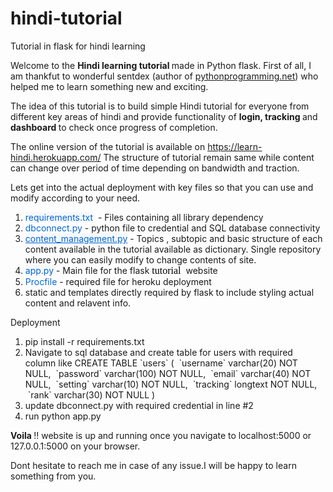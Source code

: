 # hindi-tutorial
Tutorial in flask for hindi learning

<p>Welcome to the <strong>Hindi learning tutorial&nbsp;</strong>made in Python flask. First of all, I am thankfut to wonderful sentdex (author of 
  <a href="//pythonprogramming.net">pythonprogramming.net</a>) who helped me to learn something new and exciting.
</p>
<p>The idea of this tutorial is to build simple Hindi tutorial for everyone from different key areas of hindi and provide functionality of <strong>login, tracking&nbsp;</strong>and <strong>dashboard&nbsp;</strong>to check once progress of completion.</p>
<p>The online version of the tutorial is available on 
  <a href="https://learn-hindi.herokuapp.com/">https://learn-hindi.herokuapp.com/</a> The structure of tutorial remain same while content can change over period of time depending on bandwidth and traction.
</p>
<p>Lets get into the actual deployment with key files so that you can use and modify according to your need.</p>
<ol>
  <li>
    <a class="js-navigation-open" href="https://github.com/banks1502/hindi-tutorial/blob/master/requirements.txt" style="box-sizing: border-box; background-color: rgb(246, 248, 250); color: rgb(3, 102, 214); text-decoration: none; font-family: -apple-system, BlinkMacSystemFont, &quot;Segoe UI&quot;, Helvetica, Arial, sans-serif, &quot;Apple Color Emoji&quot;, &quot;Segoe UI Emoji&quot;; font-size: 14px; font-style: normal; font-variant-ligatures: normal; font-variant-caps: normal; font-weight: 400; letter-spacing: normal; orphans: 2; text-align: start; text-indent: 0px; text-transform: none; white-space: nowrap; widows: 2; word-spacing: 0px; -webkit-text-stroke-width: 0px;" title="requirements.txt">requirements.txt</a>&nbsp; - Files containing all library dependency
  </li>
  <li>
    <a class="js-navigation-open" href="https://github.com/banks1502/hindi-tutorial/blob/master/dbconnect.py" style="box-sizing: border-box; background-color: rgb(255, 255, 255); color: rgb(3, 102, 214); text-decoration: none; font-family: -apple-system, BlinkMacSystemFont, &quot;Segoe UI&quot;, Helvetica, Arial, sans-serif, &quot;Apple Color Emoji&quot;, &quot;Segoe UI Emoji&quot;; font-size: 14px; font-style: normal; font-variant-ligatures: normal; font-variant-caps: normal; font-weight: 400; letter-spacing: normal; orphans: 2; text-align: start; text-indent: 0px; text-transform: none; white-space: nowrap; widows: 2; word-spacing: 0px; -webkit-text-stroke-width: 0px;" title="dbconnect.py">dbconnect.py</a> - python file to credential and SQL database connectivity
  </li>
  <li>
    <a class="js-navigation-open" href="https://github.com/banks1502/hindi-tutorial/blob/master/content_management.py" style="box-sizing: border-box; background-color: rgb(246, 248, 250); color: rgb(3, 102, 214); text-decoration: underline; outline-width: 0px; font-family: -apple-system, BlinkMacSystemFont, &quot;Segoe UI&quot;, Helvetica, Arial, sans-serif, &quot;Apple Color Emoji&quot;, &quot;Segoe UI Emoji&quot;; font-size: 14px; font-style: normal; font-variant-ligatures: normal; font-variant-caps: normal; font-weight: 400; letter-spacing: normal; orphans: 2; text-align: start; text-indent: 0px; text-transform: none; white-space: nowrap; widows: 2; word-spacing: 0px; -webkit-text-stroke-width: 0px;" title="content_management.py">content_management.py</a> - Topics , subtopic and basic structure of each content available in the tutorial available as dictionary. Single repository where you can easily modify to change contents of site.
  </li>
  <li>
    <a class="js-navigation-open" href="https://github.com/banks1502/hindi-tutorial/blob/master/app.py" style="box-sizing: border-box; background-color: rgb(246, 248, 250); color: rgb(3, 102, 214); text-decoration: none; font-family: -apple-system, BlinkMacSystemFont, &quot;Segoe UI&quot;, Helvetica, Arial, sans-serif, &quot;Apple Color Emoji&quot;, &quot;Segoe UI Emoji&quot;; font-size: 14px; font-style: normal; font-variant-ligatures: normal; font-variant-caps: normal; font-weight: 400; letter-spacing: normal; orphans: 2; text-align: start; text-indent: 0px; text-transform: none; white-space: nowrap; widows: 2; word-spacing: 0px; -webkit-text-stroke-width: 0px;" title="app.py">app.py</a> - Main file for the flask <span style="color: rgb(0, 0, 0); font-family: &quot;Times New Roman&quot;; font-size: medium; font-style: normal; font-variant-ligatures: normal; font-variant-caps: normal; font-weight: 400; letter-spacing: normal; orphans: 2; text-align: left; text-indent: 0px; text-transform: none; white-space: normal; widows: 2; word-spacing: 0px; -webkit-text-stroke-width: 0px; text-decoration-style: initial; text-decoration-color: initial; display: inline !important; float: none;">tutorial&nbsp;</span> website</li>
  <li>
    <a class="js-navigation-open" href="https://github.com/banks1502/hindi-tutorial/blob/master/Procfile" style="box-sizing: border-box; background-color: rgb(255, 255, 255); color: rgb(3, 102, 214); text-decoration: none; font-family: -apple-system, BlinkMacSystemFont, &quot;Segoe UI&quot;, Helvetica, Arial, sans-serif, &quot;Apple Color Emoji&quot;, &quot;Segoe UI Emoji&quot;; font-size: 14px; font-style: normal; font-variant-ligatures: normal; font-variant-caps: normal; font-weight: 400; letter-spacing: normal; orphans: 2; text-align: start; text-indent: 0px; text-transform: none; white-space: nowrap; widows: 2; word-spacing: 0px; -webkit-text-stroke-width: 0px;" title="Procfile">Procfile</a> - required file for heroku deployment
  </li>
  <li>static and templates directly required by flask to include styling actual content and relavent info.</li>
</ol>
<p>Deployment</p>
<ol>
  <li>pip install -r requirements.txt</li>
  <li>Navigate to sql database and create table for users with required column like CREATE TABLE `users` ( &nbsp;`username` varchar(20) NOT NULL, &nbsp;`password` varchar(100) NOT NULL, &nbsp;`email` varchar(40) NOT NULL, &nbsp;`setting` varchar(10) NOT NULL, &nbsp;`tracking` longtext NOT NULL, &nbsp;`rank` varchar(30) NOT NULL )</li>
  <li>update dbconnect.py with required credential in line #2</li>
  <li>run python app.py</li>
</ol>
<p><strong>Voila&nbsp;</strong>!! website is up and running once you navigate to localhost:5000 or 127.0.0.1:5000 on your browser.</p>
<p>Dont hesitate to reach me in case of any issue.I will be happy to learn something from you.</p>
<p>
  <br>
</p>
